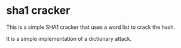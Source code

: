 # sha1 cracker

This is a simple SHA1 cracker that uses a word list to crack the hash.

It is a simple implementation of a dictionary attack.
